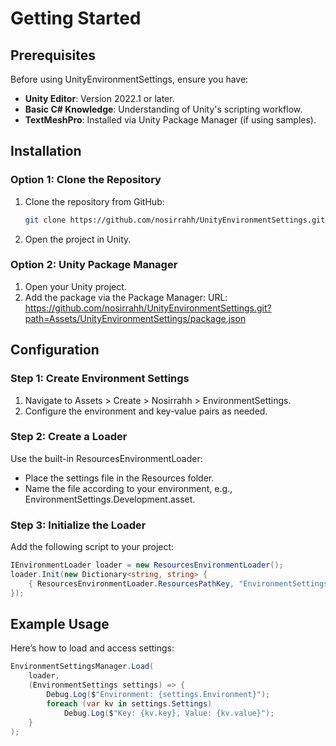 # Getting Started

## Prerequisites
Before using UnityEnvironmentSettings, ensure you have:
- **Unity Editor**: Version 2022.1 or later.
- **Basic C# Knowledge**: Understanding of Unity's scripting workflow.
- **TextMeshPro**: Installed via Unity Package Manager (if using samples).

## Installation
### Option 1: Clone the Repository
1. Clone the repository from GitHub:
   ```bash
   git clone https://github.com/nosirrahh/UnityEnvironmentSettings.git
2. Open the project in Unity.
### Option 2: Unity Package Manager
1. Open your Unity project.
2. Add the package via the Package Manager:
    URL: https://github.com/nosirrahh/UnityEnvironmentSettings.git?path=Assets/UnityEnvironmentSettings/package.json

## Configuration
### Step 1: Create Environment Settings
1. Navigate to Assets > Create > Nosirrahh > EnvironmentSettings.
2. Configure the environment and key-value pairs as needed.
### Step 2: Create a Loader
Use the built-in ResourcesEnvironmentLoader:
* Place the settings file in the Resources folder.
* Name the file according to your environment, e.g., EnvironmentSettings.Development.asset.
### Step 3: Initialize the Loader
Add the following script to your project:
```csharp
IEnvironmentLoader loader = new ResourcesEnvironmentLoader();
loader.Init(new Dictionary<string, string> {
    { ResourcesEnvironmentLoader.ResourcesPathKey, "EnvironmentSettings.Development" }
});
```

## Example Usage
Here’s how to load and access settings:
```csharp
EnvironmentSettingsManager.Load(
    loader,
    (EnvironmentSettings settings) => {
        Debug.Log($"Environment: {settings.Environment}");
        foreach (var kv in settings.Settings)
            Debug.Log($"Key: {kv.key}, Value: {kv.value}");
    }
);
```